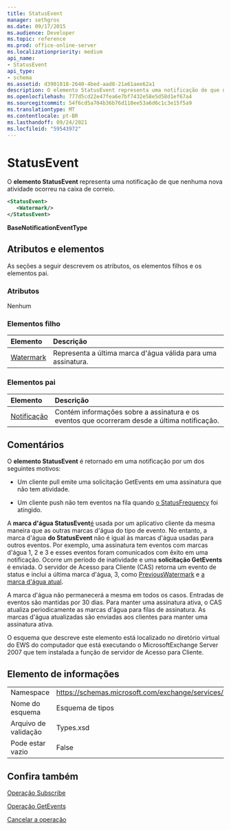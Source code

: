 ```yaml
---
title: StatusEvent
manager: sethgros
ms.date: 09/17/2015
ms.audience: Developer
ms.topic: reference
ms.prod: office-online-server
ms.localizationpriority: medium
api_name:
- StatusEvent
api_type:
- schema
ms.assetid: d3901818-2640-4bed-aad8-21a61aee62a1
description: O elemento StatusEvent representa uma notificação de que nenhuma nova atividade ocorreu na caixa de correio.
ms.openlocfilehash: 777d5cd22e47fea6e7bf7432e58e5d58d1ef67a4
ms.sourcegitcommit: 54f6cd5a704b36b76d110ee53a6d6c1c3e15f5a9
ms.translationtype: MT
ms.contentlocale: pt-BR
ms.lasthandoff: 09/24/2021
ms.locfileid: "59543972"
---
```

# <a name="statusevent"></a>StatusEvent

O **elemento StatusEvent** representa uma notificação de que nenhuma nova atividade ocorreu na caixa de correio. 
  
```xml
<StatusEvent>
   <Watermark/>
</StatusEvent>
```

 **BaseNotificationEventType**
## <a name="attributes-and-elements"></a>Atributos e elementos

As seções a seguir descrevem os atributos, os elementos filhos e os elementos pai.
  
### <a name="attributes"></a>Atributos

Nenhum
  
### <a name="child-elements"></a>Elementos filho

|**Elemento**|**Descrição**|
|:-----|:-----|
|[Watermark](watermark.md) <br/> |Representa a última marca d'água válida para uma assinatura.  <br/> |
   
### <a name="parent-elements"></a>Elementos pai

|**Elemento**|**Descrição**|
|:-----|:-----|
|[Notificação](notification-ex15websvcsotherref.md) <br/> |Contém informações sobre a assinatura e os eventos que ocorreram desde a última notificação.  <br/> |
   
## <a name="remarks"></a>Comentários

O **elemento StatusEvent** é retornado em uma notificação por um dos seguintes motivos: 
  
- Um cliente pull emite uma solicitação GetEvents em uma assinatura que não tem atividade.
    
- Um cliente push não tem eventos na fila quando [o StatusFrequency](statusfrequency.md) foi atingido. 
    
A **marca d'água StatusEvent**[é](watermark.md) usada por um aplicativo cliente da mesma maneira que as outras marcas d'água do tipo de evento. No entanto, a marca d'água **do StatusEvent** não é igual às marcas d'água usadas para outros eventos. Por exemplo, uma assinatura tem eventos com marcas d'água 1, 2 e 3 e esses eventos foram comunicados com êxito em uma notificação. Ocorre um período de inatividade e uma **solicitação GetEvents** é enviada. O servidor de Acesso para Cliente (CAS) retorna um evento de status e inclui a última marca d'água, 3, como [PreviousWatermark](previouswatermark.md) e [a marca d'água atual](watermark.md).
  
A marca d'água não permanecerá a mesma em todos os casos. Entradas de eventos são mantidas por 30 dias. Para manter uma assinatura ativa, o CAS atualiza periodicamente as marcas d'água para filas de assinatura. As marcas d'água atualizadas são enviadas aos clientes para manter uma assinatura ativa.
  
O esquema que descreve este elemento está localizado no diretório virtual do EWS do computador que está executando o MicrosoftExchange Server 2007 que tem instalada a função de servidor de Acesso para Cliente.
  
## <a name="element-information"></a>Elemento de informações

|||
|:-----|:-----|
|Namespace  <br/> |https://schemas.microsoft.com/exchange/services/2006/types  <br/> |
|Nome do esquema  <br/> |Esquema de tipos  <br/> |
|Arquivo de validação  <br/> |Types.xsd  <br/> |
|Pode estar vazio  <br/> |False  <br/> |
   
## <a name="see-also"></a>Confira também



[Operação Subscribe](subscribe-operation.md)
  
[Operação GetEvents](getevents-operation.md)
  
[Cancelar a operação](unsubscribe-operation.md)

